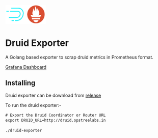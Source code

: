 <p align="left">
  <img src="./static/druid-exporter-logo.svg" height="60" width="128">
</p>

# Druid Exporter

A Golang based exporter to scrap druid metrics in Prometheus format.

[Grafana Dashboard](https://grafana.com/grafana/dashboards/12155)

## Installing

Druid exporter can be download from [release](https://github.com/opstree/druid-exporter/releases)

To run the druid exporter:-

```shell
# Export the Druid Coordinator or Router URL
export DRUID_URL=http://druid.opstreelabs.in

./druid-exporter
```
